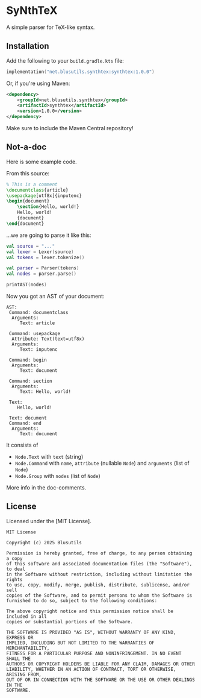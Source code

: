 # SyNthTeX

A simple parser for TeX-like syntax.

## Installation

Add the following to your `build.gradle.kts` file:
```kotlin
implementation("net.blusutils.synthtex:synthtex:1.0.0")
```

Or, if you're using Maven:
```xml
<dependency>
    <groupId>net.blusutils.synthtex</groupId>
    <artifactId>synthtex</artifactId>
    <version>1.0.0</version>
</dependency>
```

Make sure to include the Maven Central repository!

## Not-a-doc

Here is some example code.

From this source:
```latex
% This is a comment
\documentclass{article}
\usepackage[utf8x]{inputenc}
\begin{document}
    \section{Hello, world!}
    Hello, world!
    {document}
\end{document}
```

...we are going to parse it like this:
```kotlin
val source = "..."
val lexer = Lexer(source)
val tokens = lexer.tokenize()

val parser = Parser(tokens)
val nodes = parser.parse()

printAST(nodes)
```

Now you got an AST of your document:
```
AST:
 Command: documentclass
  Arguments: 
     Text: article

 Command: usepackage
  Attribute: Text(text=utf8x)
  Arguments: 
     Text: inputenc

 Command: begin
  Arguments: 
     Text: document

 Command: section
  Arguments: 
     Text: Hello, world!

 Text: 
    Hello, world!
    
 Text: document
 Command: end
  Arguments: 
     Text: document
```

It consists of
- `Node.Text` with `text` (string)
- `Node.Command` with `name`, `attribute` (nullable `Node`) and `arguments` (list of `Node`)
- `Node.Group` with `nodes` (list of `Node`)

More info in the doc-comments.

## License

Licensed under the [MIT License].

```
MIT License

Copyright (c) 2025 Blusutils

Permission is hereby granted, free of charge, to any person obtaining a copy
of this software and associated documentation files (the "Software"), to deal
in the Software without restriction, including without limitation the rights
to use, copy, modify, merge, publish, distribute, sublicense, and/or sell
copies of the Software, and to permit persons to whom the Software is
furnished to do so, subject to the following conditions:

The above copyright notice and this permission notice shall be included in all
copies or substantial portions of the Software.

THE SOFTWARE IS PROVIDED "AS IS", WITHOUT WARRANTY OF ANY KIND, EXPRESS OR
IMPLIED, INCLUDING BUT NOT LIMITED TO THE WARRANTIES OF MERCHANTABILITY,
FITNESS FOR A PARTICULAR PURPOSE AND NONINFRINGEMENT. IN NO EVENT SHALL THE
AUTHORS OR COPYRIGHT HOLDERS BE LIABLE FOR ANY CLAIM, DAMAGES OR OTHER
LIABILITY, WHETHER IN AN ACTION OF CONTRACT, TORT OR OTHERWISE, ARISING FROM,
OUT OF OR IN CONNECTION WITH THE SOFTWARE OR THE USE OR OTHER DEALINGS IN THE
SOFTWARE.
```